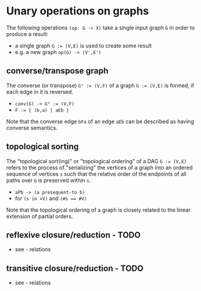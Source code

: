 
<!-- ======================================================================= -->
# Unary operations on graphs

The following operations `(op: G -> X)` take a single input graph `G`
in order to produce a result:

* a single graph `G := (V,E)` is used to create some result
* e.g. a new graph `op(G) -> (V',E')`

<!-- ======================================================================= -->
## converse/transpose graph

The converse (or transpose) `G° := (V,F)` of a graph `G := (V,E)` is formed,
if each edge in it is reversed.

* `conv(G) -> G° := (V,F)`
* `F := { (b,a) | aEb }`

Note that the converse edge `bFa` of an edge `aEb` can be described as having
converse semantics.

<!-- ======================================================================= -->
## topological sorting

The "topological sort(ing)" or "topological ordering" of a DAG `G := (V,E)`
refers to the process of "serializing" the vertices of a graph into an ordered
sequence of vertices `s` such that the relative order of the endpoints of all
paths over `G` is preserved within `s`.

* `aPb -> (a presequent-to b)`
* for `(s in ×V)` and `(#s == #V)`

Note that the topological ordering of a graph is closely related to the linear
extension of partial orders.

<!-- ======================================================================= -->
## reflexive closure/reduction - TODO

* see - relations

<!-- ======================================================================= -->
## transitive closure/reduction - TODO

* see - relations
